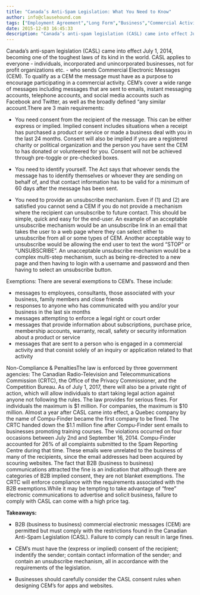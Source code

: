 ```yaml
---
title: "Canada’s Anti-Spam Legislation: What You Need to Know"
author: info@clausehound.com
tags: ["Employment Agreement","Long Form","Business","Commercial Activities"]
date: 2015-12-03 16:45:33
description: "Canada’s anti-spam legislation (CASL) came into effect July 1, 2014, becoming one of the toughest laws of its kind in the world. CASL applies to everyo..."
---
```


Canada’s anti-spam legislation (CASL) came into effect July 1, 2014, becoming one of the toughest laws of its kind in the world. CASL applies to everyone - individuals, incorporated and unincorporated businesses, not for profit organizations etc. - who sends Commercial Electronic Messages (CEM). To qualify as a CEM the message must  have as a purpose to encourage participating in a commercial activity. CEM’s cover a wide range of messages including messages that are sent to emails, instant messaging accounts, telephone accounts, and social media accounts such as Facebook and Twitter, as well as the broadly defined “any similar account.There are 3 main requirements:
- You need consent from the recipient of the message. This can be either express or implied. Implied consent includes situations when a receipt has purchased a product or service or made a business deal with you in the last 24 months. Consent will also be implied if you are a registered charity or political organization and the person you have sent the CEM to has donated or volunteered for you. Consent will not be achieved through pre-toggle or pre-checked boxes.

- You need to identify yourself. The Act says that whoever sends the message has to identify themselves or whoever they are sending on behalf of, and that contact information has to be valid for a minimum of 60 days after the message has been sent.

- You need to provide an unsubscribe mechanism. Even if (1) and (2) are satisfied you cannot send a CEM if you do not provide a mechanism where the recipient can unsubscribe to future contact. This should be simple, quick and easy for the end-user. An example of an acceptable unsubscribe mechanism would be an unsubscribe link in an email that takes the user to a web page where they can select either to unsubscribe from all or some types of CEM. Another acceptable way to unsubscribe would be allowing the end user to text the word “STOP” or “UNSUBSCRIBE”. An unacceptable unsubscribe mechanism would be a complex multi-step mechanism, such as being re-directed to a new page and then having to login with a username and password and then having to select an unsubscribe button. 

 

Exemptions: There are several exemptions to CEM’s. These include:
- messages to employees, consultants, those associated with your business, family members and close friends
- responses to anyone who has communicated with you and/or your business in the last six months
- messages attempting to enforce a legal right or court order
- messages that provide information about subscriptions, purchase price, membership accounts, warranty, recall, safety or security information about a product or service
- messages that are sent to a person who is engaged in a commercial activity and that consist solely of an inquiry or application related to that activity

 

Non-Compliance & PenaltiesThe law is enforced by three government agencies: The Canadian Radio-Television and Telecommunications Commission (CRTC), the Office of the Privacy Commissioner, and the Competition Bureau. As of July 1, 2017, there will also be a private right of action, which will allow individuals to start taking legal action against anyone not following the rules.  The law provides for serious fines. For individuals the maximum is $1 million. For companies, the maximum is $10 million. Almost a year after CASL came into effect, a Quebec company by the name of Compu-Finder became the first company to be fined. The CRTC handed down the $1.1 million fine after Compu-Finder sent emails to businesses promoting training courses. The violations occurred on four occasions between July 2nd and September 16, 2014. Compu-Finder accounted for 26% of all complaints submitted to the Spam Reporting Centre during that time. These emails were unrelated to the business of many of the recipients, since the email addresses had been acquired by scouring websites. The fact that B2B (business to business) communications attracted the fine is an indication that although there are categories of B2B implied consent, they are not blanket exemptions. The CRTC will enforce compliance with the requirements associated with the B2B exemptions.While it may be tempting to take advantage of “free” electronic communications to advertise and solicit business, failure to comply with CASL can come with a high price tag. 

 

**Takeaways:**
- B2B (business to business) commercial electronic messages (CEM) are permitted but must comply with the restrictions found in the Canadian Anti-Spam Legislation (CASL). Failure to comply can result in large fines.

- CEM’s must have the (express or implied) consent of the recipient; indentify the sender; contain contact information of the sender; and contain an unsubscribe mechanism, all in accordance with the requirements of the legislation.

- Businesses should carefully consider the CASL consent rules when designing CEM’s for apps and websites.